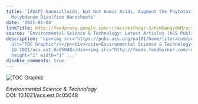 ```yaml
---
title: '[ASAP] Nanocolloids, but Not Humic Acids, Augment the Phytotoxicity of Single-Layer
  Molybdenum Disulfide Nanosheets'
date: '2021-01-04'
linkTitle: http://feedproxy.google.com/~r/acs/esthag/~3/KvN0angVdmM/acs.est.0c05048
source: 'Environmental Science & Technology: Latest Articles (ACS Publications)'
description: '<p><img src="https://pubs.acs.org/na101/home/literatum/publisher/achs/journals/content/esthag/0/esthag.ahead-of-print/acs.est.0c05048/20210104/images/medium/es0c05048_0008.gif"
  alt="TOC Graphic"/></p><div><cite>Environmental Science & Technology</cite></div><div>DOI:
  10.1021/acs.est.0c05048</div><img src="http://feeds.feedburner.com/~r/acs/esthag/~4/KvN0angVdmM"
  height="1" width="1" ...'
disable_comments: true
---
```

<p><img src="https://pubs.acs.org/na101/home/literatum/publisher/achs/journals/content/esthag/0/esthag.ahead-of-print/acs.est.0c05048/20210104/images/medium/es0c05048_0008.gif" alt="TOC Graphic"/></p><div><cite>Environmental Science & Technology</cite></div><div>DOI: 10.1021/acs.est.0c05048</div><img src="http://feeds.feedburner.com/~r/acs/esthag/~4/KvN0angVdmM" height="1" width="1" ...